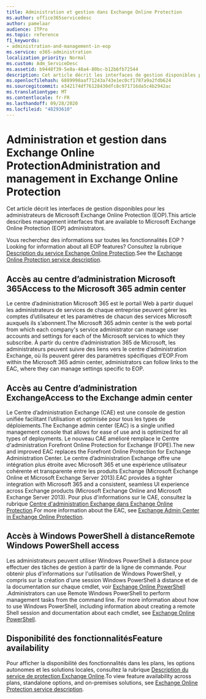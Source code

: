 ```yaml
---
title: Administration et gestion dans Exchange Online Protection
ms.author: office365servicedesc
author: pamelaar
audience: ITPro
ms.topic: reference
f1_keywords:
- administration-and-management-in-eop
ms.service: o365-administration
localization_priority: Normal
ms.custom: Adm_ServiceDesc
ms.assetid: b9448f39-5e8a-48a4-80bc-b12b6fb72544
description: Cet article décrit les interfaces de gestion disponibles pour les administrateurs de Microsoft Exchange Online Protection (EOP).
ms.openlocfilehash: 6889998aaf71243a743e1ec0cf1787a9a2fdb624
ms.sourcegitcommit: e342174df76128430dfc8c971716da5c4b2942ac
ms.translationtype: MT
ms.contentlocale: fr-FR
ms.lasthandoff: 09/28/2020
ms.locfileid: "48293610"
---
```

# <a name="administration-and-management-in-exchange-online-protection"></a><span data-ttu-id="90187-103">Administration et gestion dans Exchange Online Protection</span><span class="sxs-lookup"><span data-stu-id="90187-103">Administration and management in Exchange Online Protection</span></span>

<span data-ttu-id="90187-104">Cet article décrit les interfaces de gestion disponibles pour les administrateurs de Microsoft Exchange Online Protection (EOP).</span><span class="sxs-lookup"><span data-stu-id="90187-104">This article describes management interfaces that are available to Microsoft Exchange Online Protection (EOP) administrators.</span></span>
  
<span data-ttu-id="90187-105">Vous recherchez des informations sur toutes les fonctionnalités EOP ?</span><span class="sxs-lookup"><span data-stu-id="90187-105">Looking for information about all EOP features?</span></span> <span data-ttu-id="90187-106">Consultez la rubrique [Description du service Exchange Online Protection](exchange-online-protection-service-description.md).</span><span class="sxs-lookup"><span data-stu-id="90187-106">See the [Exchange Online Protection service description](exchange-online-protection-service-description.md).</span></span>
  
## <a name="access-to-the-microsoft-365-admin-center"></a><span data-ttu-id="90187-107">Accès au centre d’administration Microsoft 365</span><span class="sxs-lookup"><span data-stu-id="90187-107">Access to the Microsoft 365 admin center</span></span>

<span data-ttu-id="90187-108">Le centre d’administration Microsoft 365 est le portail Web à partir duquel les administrateurs de services de chaque entreprise peuvent gérer les comptes d’utilisateur et les paramètres de chacun des services Microsoft auxquels ils s’abonnent.</span><span class="sxs-lookup"><span data-stu-id="90187-108">The Microsoft 365 admin center is the web portal from which each company's service administrator can manage user accounts and settings for each of the Microsoft services to which they subscribe.</span></span> <span data-ttu-id="90187-109">À partir du centre d’administration 365 de Microsoft, les administrateurs peuvent suivre des liens vers le centre d’administration Exchange, où ils peuvent gérer des paramètres spécifiques d’EOP.</span><span class="sxs-lookup"><span data-stu-id="90187-109">From within the Microsoft 365 admin center, administrators can follow links to the EAC, where they can manage settings specific to EOP.</span></span>
  
## <a name="access-to-the-exchange-admin-center"></a><span data-ttu-id="90187-110">Accès au Centre d’administration Exchange</span><span class="sxs-lookup"><span data-stu-id="90187-110">Access to the Exchange admin center</span></span>

<span data-ttu-id="90187-111">Le Centre d’administration Exchange (CAE) est une console de gestion unifiée facilitant l’utilisation et optimisée pour tous les types de déploiements.</span><span class="sxs-lookup"><span data-stu-id="90187-111">The Exchange admin center (EAC) is a single unified management console that allows for ease of use and is optimized for all types of deployments.</span></span> <span data-ttu-id="90187-112">Le nouveau CAE amélioré remplace le Centre d'administration Forefront Online Protection for Exchange (FOPE).</span><span class="sxs-lookup"><span data-stu-id="90187-112">The new and improved EAC replaces the Forefront Online Protection for Exchange Administration Center.</span></span> <span data-ttu-id="90187-113">Le centre d’administration Exchange offre une intégration plus étroite avec Microsoft 365 et une expérience utilisateur cohérente et transparente entre les produits Exchange (Microsoft Exchange Online et Microsoft Exchange Server 2013).</span><span class="sxs-lookup"><span data-stu-id="90187-113">EAC provides a tighter integration with Microsoft 365 and a consistent, seamless UI experience across Exchange products (Microsoft Exchange Online and Microsoft Exchange Server 2013).</span></span> <span data-ttu-id="90187-114">Pour plus d'informations sur le CAE, consultez la rubrique [Centre d'administration Exchange dans Exchange Online Protection](https://go.microsoft.com/fwlink/p/?LinkId=282381).</span><span class="sxs-lookup"><span data-stu-id="90187-114">For more information about the EAC, see [Exchange Admin Center in Exchange Online Protection](https://go.microsoft.com/fwlink/p/?LinkId=282381).</span></span>
  
## <a name="remote-windows-powershell-access"></a><span data-ttu-id="90187-115">Accès à Windows PowerShell à distance</span><span class="sxs-lookup"><span data-stu-id="90187-115">Remote Windows PowerShell access</span></span>

 <span data-ttu-id="90187-p104">Les administrateurs peuvent utiliser Windows PowerShell à distance pour effectuer des tâches de gestion à partir de la ligne de commande. Pour obtenir plus d'informations sur l'utilisation de Windows PowerShell, y compris sur la création d'une session Windows PowerShell à distance et de la documentation sur chaque cmdlet, voir [Exchange Online PowerShell ](https://go.microsoft.com/fwlink/p/?LinkId=282266).</span><span class="sxs-lookup"><span data-stu-id="90187-p104">Administrators can use Remote Windows PowerShell to perform management tasks from the command line. For more information about how to use Windows PowerShell, including information about creating a remote Shell session and documentation about each cmdlet, see [Exchange Online PowerShell](https://go.microsoft.com/fwlink/p/?LinkId=282266).</span></span>
  
## <a name="feature-availability"></a><span data-ttu-id="90187-118">Disponibilité des fonctionnalités</span><span class="sxs-lookup"><span data-stu-id="90187-118">Feature availability</span></span>

<span data-ttu-id="90187-119">Pour afficher la disponibilité des fonctionnalités dans les plans, les options autonomes et les solutions locales, consultez la rubrique [Description du service de protection Exchange Online](exchange-online-protection-service-description.md).</span><span class="sxs-lookup"><span data-stu-id="90187-119">To view feature availability across plans, standalone options, and on-premises solutions, see [Exchange Online Protection service description](exchange-online-protection-service-description.md).</span></span>
  